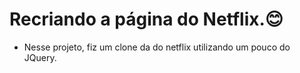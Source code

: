 # Recriando a página do Netflix.😊 #

- Nesse projeto, fiz um clone da do netflix utilizando um pouco do JQuery.

